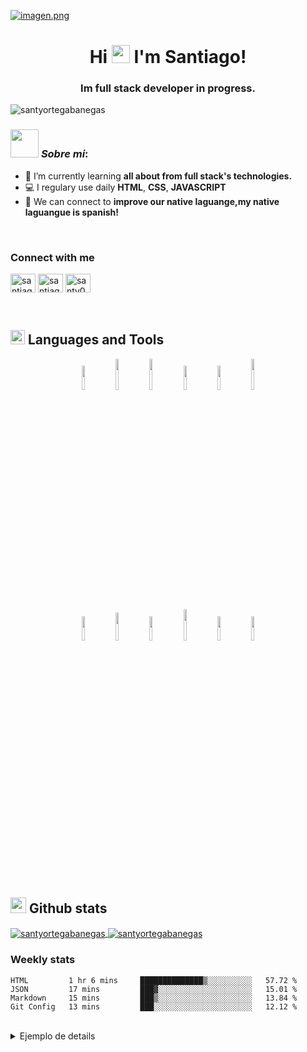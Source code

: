 <!--
**SantyOrtegaBanegas/SantyOrtegaBanegas** is a ✨ _special_ ✨ repository because its `README.md` (this file) appears on your GitHub profile.

Here are some ideas to get you started:

- 🌱 I’m currently learning ...
- 👯 I’m looking to collaborate on ...
- 🤔 I’m looking for help with ...
- 💬 Ask me about ...
- 📫 How to reach me: ...
- 😄 Pronouns: ...
- ⚡ Fun fact: ...
-->

[![imagen.png](https://i.postimg.cc/ydkR2sLS/imagen.png)](https://postimg.cc/wyY3m886)

<h1 align="center">Hi <img src="https://github.com/TheDudeThatCode/TheDudeThatCode/blob/master/Assets/Hi.gif" width="29px"> I'm Santiago!</h1>
<h3 align="center">Im full stack developer in progress.</h3>

<p align="left"> <img src="https://komarev.com/ghpvc/?username=santyortegabanegas&label=Profile%20views&color=0e75b6&style=flat" alt="santyortegabanegas" /> </p>


### <img src="https://github.com/TheDudeThatCode/TheDudeThatCode/blob/master/Assets/Developer.gif" width="45px"> ***Sobre mi***:
- 🌱 I’m currently learning **all about from full stack's technologies.**
- 💻 I regulary use daily **HTML**, **CSS**, **JAVASCRIPT**
- 🤝 We can connect to **improve our native laguange,my native laguangue is spanish!**

<br/>

<h3 align="left">Connect with me</h3>
<p align="left">
<a href="https://codepen.io/santiagoortegabanegas" target="blank"><img align="center" src="https://raw.githubusercontent.com/rahuldkjain/github-profile-readme-generator/master/src/images/icons/Social/codepen.svg" alt="santiagoortegabanegas" height="30" width="40" /></a>
<a href="https://linkedin.com/in/santiago-ortega-banegas" target="blank"><img align="center" src="https://raw.githubusercontent.com/rahuldkjain/github-profile-readme-generator/master/src/images/icons/Social/linked-in-alt.svg" alt="santiago-ortega-banegas" height="30" width="40" /></a>
<a href="https://www.hackerrank.com/santy08" target="blank"><img align="center" src="https://raw.githubusercontent.com/rahuldkjain/github-profile-readme-generator/master/src/images/icons/Social/hackerrank.svg" alt="santy08" height="30" width="40" /></a>
</p>

<br/>

<!-- Languages -->

## <img src = "https://media1.giphy.com/media/JZ40cnfnN11KycrvMF/giphy.gif?cid=ecf05e47a0n3gi1bfqntqmob8g9aid1oyj2wr3ds3mg700bl&rid=giphy.gif" width = 23px> **Languages and Tools**

<p align="center">
  <code><img width="10%"   src="https://www.vectorlogo.zone/logos/w3_html5/w3_html5-ar21.svg"></code>
  <code><img width="10%"   height="50px" src="https://github.com/WanCirone/wancirone/blob/main/logos/1200px-Devicon-css3-plain.svg.png"></code>
  <code><img width="10%"   height="50px" src="https://github.com/WanCirone/wancirone/blob/main/logos/javascript-1.svg"></code>
  <code><img width="10%"   src="https://www.vectorlogo.zone/logos/git-scm/git-scm-ar21.svg"></code>
  <code><img width="10%"   src="https://www.vectorlogo.zone/logos/getbootstrap/getbootstrap-ar21.svg"></code>
  <code><img width="10%"   height="50px" src="https://github.com/WanCirone/wancirone/blob/main/logos/material-ui-1.svg"></code>
  <br />
  <code><img width="10%"   src="https://www.vectorlogo.zone/logos/reactjs/reactjs-ar21.svg"></code>
  <code><img width="10%"   height="45" src="https://cdn.worldvectorlogo.com/logos/redux.svg"></code>
  <code><img width="10%"   src="https://www.vectorlogo.zone/logos/nodejs/nodejs-ar21.svg"></code>
  <code><img  width="10%"   height="50px" src="https://github.com/WanCirone/wancirone/blob/main/logos/expressjs.svg"></code>
  <code><img width="10%"   src="https://www.vectorlogo.zone/logos/postgresql/postgresql-ar21.svg"></code>
  <code><img  width="10%"   src="https://www.vectorlogo.zone/logos/sequelizejs/sequelizejs-ar21.svg"></code>
  <br />
</p>



<br/>

<!-- My projects  -->                                                                                                                                                         
<!-- Blog posts  -->                                                                                                                                                     
                                                                                                                                                     
                                                                                                                                                     

<!-- Github stats -->

## <img src='https://media1.giphy.com/media/du3J3cXyzhj75IOgvA/giphy.gif?cid=ecf05e47x2g034i9pzwtzzsd3xgg2w9nr94t4tflbbgo3008&rid=giphy.gif' width='25px'>  **Github stats**

<a href="https://github.com/anuraghazra/github-readme-stats"><img align="center" src="https://github-readme-stats.vercel.app/api?username=santyortegabanegas&show_icons=true&locale=en&theme=gruvbox&hide_border=false&count_private=true&hide=stars" alt="santyortegabanegas" />
</a>
<a href="https://github.com/anuraghazra/github-readme-stats"><img align="center" src="https://github-readme-stats.vercel.app/api/top-langs?username=santyortegabanegas&show_icons=true&locale=en&theme=gruvbox&hide_border=false&layout=compact&langs_count=8" alt="santyortegabanegas" />
</a>

### **Weekly stats**
<!--START_SECTION:waka-->
```text
HTML         1 hr 6 mins     ██████████████▒░░░░░░░░░░   57.72 % 
JSON         17 mins         ███▓░░░░░░░░░░░░░░░░░░░░░   15.01 % 
Markdown     15 mins         ███▒░░░░░░░░░░░░░░░░░░░░░   13.84 % 
Git Config   13 mins         ███░░░░░░░░░░░░░░░░░░░░░░   12.12 % 
```
<!--END_SECTION:waka-->

<br/>

<!--Ejemplo de details-->

<details>
  
<summary>
Ejemplo de details  
</summary>
  
<a href="https://github.com/anuraghazra/github-readme-stats">
  <img align="center" src="https://github-readme-stats.vercel.app/api/pin/?username=anuraghazra&repo=github-readme-stats" />
</a>
<a href="https://github.com/anuraghazra/convoychat">
  <img align="center" src="https://github-readme-stats.vercel.app/api/pin/?username=anuraghazra&repo=convoychat" />
</a>

</details>


